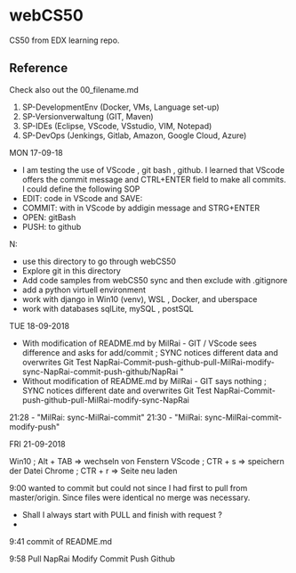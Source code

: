 # webCS50
CS50 from EDX learning repo.

## Reference
Check also out the 00_filename.md 
1.  SP-DevelopmentEnv (Docker, VMs, Language set-up)
2.  SP-Versionverwaltung (GIT, Maven)
3.  SP-IDEs (Eclipse, VScode, VSstudio, VIM, Notepad)
4.  SP-DevOps (Jenkings, Gitlab, Amazon, Google Cloud, Azure)

MON  17-09-18
- I am testing the use of VScode , git bash , github. I learned that VScode offers the commit message and CTRL+ENTER field to make all commits. I could define the following SOP
- EDIT: code in VScode and SAVE:
- COMMIT: with in VScode by addigin message and STRG+ENTER
- OPEN: gitBash
- PUSH: to github

N: 
- use this directory to go through webCS50
- Explore git in this directory
- Add code samples from webCS50 sync and then exclude with .gitignore
- add a python virtuell environment
- work with django in Win10 (venv), WSL , Docker, and uberspace
- work with databases sqlLite, mySQL , postSQL

TUE  18-09-2018
- With modification of README.md by MilRai - GIT / VScode sees difference and asks for add/commit ; SYNC notices different data and overwrites
Git Test NapRai-Commit-push-github-pull-MilRai-modify-sync-NapRai-commit-push-github/NapRai
"
- Without modification of README.md by MilRai - GIT says nothing ; SYNC notices different date and overwrites
Git Test NapRai-Commit-push-github-pull-MilRai-modify-sync-NapRai

21:28 - "MilRai: sync-MilRai-commit" 
21:30 - "MilRai: sync-MilRai-commit-modify-push"


FRI 21-09-2018

Win10 ; Alt + TAB => wechseln von Fenstern
VScode ; CTR + s => speichern der Datei
Chrome ; CTR + r => Seite neu laden

9:00  wanted to commit but could not since I had first to pull from master/origin. Since files were identical no merge was necessary.
* Shall I always start with PULL and finish with request ?
* 
9:41 commit of README.md

9:58 Pull NapRai Modify Commit Push Github